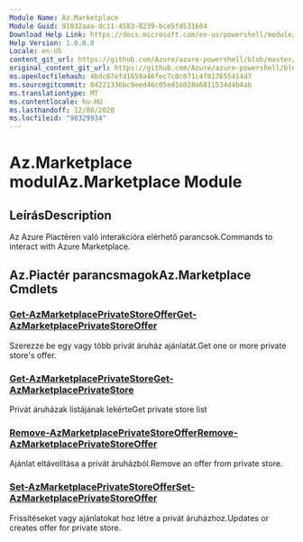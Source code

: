 ```yaml
---
Module Name: Az.Marketplace
Module Guid: 91832aaa-dc11-4583-8239-bce5fd531604
Download Help Link: https://docs.microsoft.com/en-us/powershell/module/az.marketplace
Help Version: 1.0.0.0
Locale: en-US
content_git_url: https://github.com/Azure/azure-powershell/blob/master/src/Marketplace/Marketplace/help/Az.Marketplace.md
original_content_git_url: https://github.com/Azure/azure-powershell/blob/master/src/Marketplace/Marketplace/help/Az.Marketplace.md
ms.openlocfilehash: 4bdc67efd1659a46fec7c0c071c4f817655414d7
ms.sourcegitcommit: 04221336bc9eed46c05ed1e828a6811534d4b4ab
ms.translationtype: MT
ms.contentlocale: hu-HU
ms.lasthandoff: 12/08/2020
ms.locfileid: "98329934"
---
```

# <span data-ttu-id="1ebb9-101">Az.Marketplace modul</span><span class="sxs-lookup"><span data-stu-id="1ebb9-101">Az.Marketplace Module</span></span>
## <span data-ttu-id="1ebb9-102">Leírás</span><span class="sxs-lookup"><span data-stu-id="1ebb9-102">Description</span></span>
<span data-ttu-id="1ebb9-103">Az Azure Piactéren való interakcióra elérhető parancsok.</span><span class="sxs-lookup"><span data-stu-id="1ebb9-103">Commands to interact with Azure Marketplace.</span></span>

## <span data-ttu-id="1ebb9-104">Az.Piactér parancsmagok</span><span class="sxs-lookup"><span data-stu-id="1ebb9-104">Az.Marketplace Cmdlets</span></span>
### [<span data-ttu-id="1ebb9-105">Get-AzMarketplacePrivateStoreOffer</span><span class="sxs-lookup"><span data-stu-id="1ebb9-105">Get-AzMarketplacePrivateStoreOffer</span></span>](Get-AzMarketplacePrivateStoreOffer.md)
<span data-ttu-id="1ebb9-106">Szerezze be egy vagy több privát áruház ajánlatát.</span><span class="sxs-lookup"><span data-stu-id="1ebb9-106">Get one or more private store's offer.</span></span>

### [<span data-ttu-id="1ebb9-107">Get-AzMarketplacePrivateStore</span><span class="sxs-lookup"><span data-stu-id="1ebb9-107">Get-AzMarketplacePrivateStore</span></span>](Get-AzMarketplacePrivateStore.md)
<span data-ttu-id="1ebb9-108">Privát áruházak listájának lekérte</span><span class="sxs-lookup"><span data-stu-id="1ebb9-108">Get private store list</span></span>

### [<span data-ttu-id="1ebb9-109">Remove-AzMarketplacePrivateStoreOffer</span><span class="sxs-lookup"><span data-stu-id="1ebb9-109">Remove-AzMarketplacePrivateStoreOffer</span></span>](Remove-AzMarketplacePrivateStoreOffer.md)
<span data-ttu-id="1ebb9-110">Ajánlat eltávolítása a privát áruházból.</span><span class="sxs-lookup"><span data-stu-id="1ebb9-110">Remove an offer from private store.</span></span>

### [<span data-ttu-id="1ebb9-111">Set-AzMarketplacePrivateStoreOffer</span><span class="sxs-lookup"><span data-stu-id="1ebb9-111">Set-AzMarketplacePrivateStoreOffer</span></span>](Set-AzMarketplacePrivateStoreOffer.md)
<span data-ttu-id="1ebb9-112">Frissítéseket vagy ajánlatokat hoz létre a privát áruházhoz.</span><span class="sxs-lookup"><span data-stu-id="1ebb9-112">Updates or creates offer for private store.</span></span>

